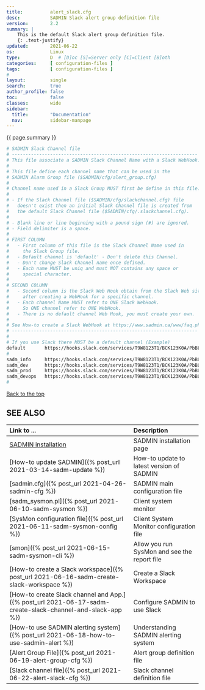 ```yaml
---
title:          alert_slack.cfg
desc:           SADMIN Slack alert group definition file
version:        2.2
summary: |         
    This is the default Slack alert group definition file.
    {: .text-justify}
updated:        2021-06-22
os:             Linux
type:           D  # [D]oc [S]=Server only [C]=Client [B]oth
categories:     [ configuration-files ] 
tags:           [ configuration-files ] 
#
layout:         single
search:         true
author_profile: false
toc:            false
classes:        wide
sidebar:
  title:        "Documentation"
  nav:          sidebar-manpage
---
```

<a id="top_of_page"></a>
{{ page.summary }} 
 
```bash
# SADMIN Slack Channel file
# --------------------------------------------------------------------
# This file associate a SADMIN Slack Channel Name with a Slack WebHook.
#
# This file define each channel name that can be used in the 
# SADMIN Alarm Group file ($SADMIN/cfg/alert_group.cfg)
#
# Channel name used in a Slack Group MUST first be define in this file.
#
# - If the Slack Channel file ($SADMIN/cfg/slackchannel.cfg) file 
#   doesn't exist then an initial Slack Channel file is created from
#   the default Slack Channel file ($SADMIN/cfg/.slackchannel.cfg).
#
# - Blank line or line beginning with a pound sign (#) are ignored.
# - Field delimiter is a space. 
#
# FIRST COLUMN 
#   - First column of this file is the Slack Channel Name used in
#     the Slack Group file. 
#   - Default channel is 'default' - Don't delete this Channel.
#   - Don't change Slack Channel name once defined.
#   - Each name MUST be uniq and must NOT contains any space or 
#     special character.
#
# SECOND COLUMN 
#   - Second column is the Slack Web Hook obtain from the Slack Web site
#     after creating a WebHook for a specific channel.
#   - Each channel Name MUST refer to ONE Slack WebHook.
#     So ONE channel refer to ONE WebHook.
#   - There is no default channel Web Hook, you must create your own.
#
# See How-to create a Slack WebHook at https://www.sadmin.ca/www/faq.php 
# --------------------------------------------------------------------
#
# If you use Slack there MUST be a default channel (Example)
default       https://hooks.slack.com/services/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
#
sadm_info     https://hooks.slack.com/services/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
sadm_dev      https://hooks.slack.com/services/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
sadm_prod     https://hooks.slack.com/services/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
sadm_devops   https://hooks.slack.com/services/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
#

```

[Back to the top](#top_of_page)

<a id="seealso"></a>
## SEE ALSO

| Link to ...| Description |  
| :--- | :--- |  
| [SADMIN installation](/_pages/install)  | SADMIN installation page |   
| [How-to update SADMIN]({% post_url 2021-03-14-sadm-update %})             | How-to update to latest version of SADMIN   
| [sadmin.cfg]({% post_url 2021-04-26-sadmin-cfg %})                        | SADMIN main configuration file   
| [sadm_sysmon.pl]({% post_url 2021-06-10-sadm-sysmon %})                   | Client system monitor   
| [SysMon configuration file]({% post_url 2021-06-11-sadm-sysmon-config %}) | Client System Monitor configuration file     
| [smon]({% post_url 2021-06-15-sadm-sysmon-cli %})|   Allow you run SysMon and see the report file |   
| [How-to create a Slack workspace]({% post_url 2021-06-16-sadm-create-slack-workspace %}) | Create a Slack Workspace |  
| [How-to create Slack channel and App.]({% post_url 2021-06-17-sadm-create-slack-channel-and-slack-app %}) | Configure SADMIN to use Slack|  
| [How-to use SADMIN alerting system]({% post_url 2021-06-18-how-to-use-sadmin-alert %}) | Understanding SADMIN alerting system |  
| [Alert Group File]({% post_url 2021-06-19-alert-group-cfg %})                          | Alert group definition file |   
| [Slack channel file]({% post_url 2021-06-22-alert-slack-cfg %})                  |  Slack channel definition file |   

